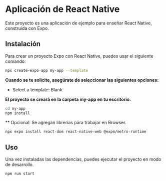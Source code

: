 # Aplicación de React Native

Este proyecto es una aplicación de ejemplo para enseñar React Native, construida con Expo.

## Instalación

Para crear un proyecto Expo con React Native, puedes usar el siguiente comando:

```bash
npx create-expo-app my-app --template
```
**Cuando se te solicite, asegúrate de seleccionar las siguientes opciones:**

- Select a template: Blank

**El proyecto se creará en la carpeta my-app en tu escritorio.**

```bash
cd my-app
npm install
```

** Opcional: Se agregan librerias para trabajar en Browser.
```bash
npx expo install react-dom react-native-web @expo/metro-runtime
```

## Uso

Una vez instaladas las dependencias, puedes ejecutar el proyecto en modo de desarrollo.

```bash
npm run start
```
